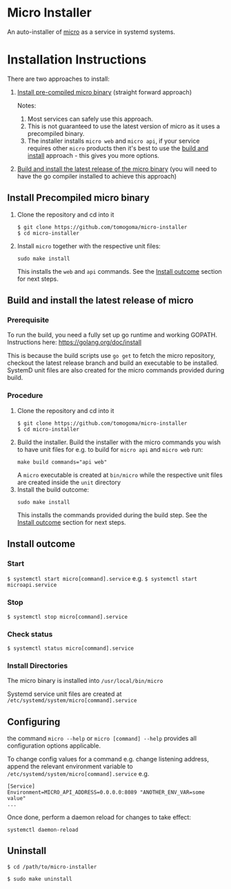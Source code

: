 # Micro Installer #

An auto-installer of [micro](https://github.com/micro/micro) as a service in
systemd systems.

# Installation Instructions #

There are two approaches to install:

1. [Install pre-compiled micro binary](#install-precompiled-micro-binary) (straight forward approach)
    
    Notes:
    
    1. Most services can safely use this approach.
    1. This is not guaranteed to use the latest version of micro
    as it uses a precompiled binary.
    1. The installer installs `micro web` and `micro api`,
    if your service requires other `micro` products then
    it's best to use the [build and install](#build-and-install-the-latest-release-of-micro)
    approach - this gives you more options.
1. [Build and install the latest release of the micro binary](#build-and-install-the-latest-release-of-micro)
(you will need to have the go compiler installed to achieve this approach)

## Install Precompiled micro binary ##

1. Clone the repository and cd into it
    ```
    $ git clone https://github.com/tomogoma/micro-installer
    $ cd micro-installer
    ```
1. Install `micro` together with the respective unit files:
    ```
    sudo make install
    ```
    This installs the `web` and `api` commands.
    See the [Install outcome](#install-outcome) section for next steps.
    
## Build and install the latest release of micro ##

### Prerequisite ###

To run the build, you need a fully set up go runtime and working GOPATH.
Instructions here: https://golang.org/doc/install

This is because the build scripts use `go get` to fetch the micro repository,
checkout the latest release branch and build an executable to be installed.
SystemD unit files are also created for the micro commands provided during build.

### Procedure ###

1. Clone the repository and cd into it
    ```
    $ git clone https://github.com/tomogoma/micro-installer
    $ cd micro-installer
    ```
1. Build the installer.
Build the installer with the micro commands you wish to have unit files for
e.g. to build for `micro api` and `micro web` run:
    ```
    make build commands="api web"
    ```
    A `micro` executable is created at `bin/micro` while the respective unit files
    are created inside the `unit` directory
1. Install the build outcome:
    ```
    sudo make install
    ```
    This installs the commands provided during the build step.
    See the [Install outcome](#install-outcome) section for next steps.
    
## Install outcome ##


### Start

`$ systemctl start micro[command].service`
e.g.
`$ systemctl start microapi.service`


### Stop

`$ systemctl stop micro[command].service`


### Check status

`$ systemctl status micro[command].service`


### Install Directories

The micro binary is installed into
`/usr/local/bin/micro`

Systemd service unit files are created at
`/etc/systemd/system/micro[command].service`

## Configuring ##

the command `micro --help` or `micro [command] --help` provides all configuration options
applicable.

To change config values for a command e.g. change listening address, append the relevant environment
variable to `/etc/systemd/system/micro[command].service`
e.g.
```
[Service]
Environment=MICRO_API_ADDRESS=0.0.0.0:8089 "ANOTHER_ENV_VAR=some value"
...
```
Once done, perform a daemon reload for changes to take effect:
```
systemctl daemon-reload
```


## Uninstall ##

`$ cd /path/to/micro-installer`

`$ sudo make uninstall`

